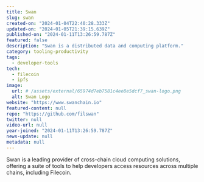 ```yaml
---
title: Swan
slug: swan
created-on: "2024-01-04T22:40:28.333Z"
updated-on: "2024-01-05T21:39:15.639Z"
published-on: "2024-01-11T13:26:59.787Z"
featured: false
description: "Swan is a distributed data and computing platform."
category: tooling-productivity
tags:
  - developer-tools
tech:
  - filecoin
  - ipfs
image:
  url: # /assets/external/65974d7eb7581c4ee8e5dcf7_swan-logo.png
  alt: Swan Logo
website: "https://www.swanchain.io"
featured-content: null
repo: "https://github.com/filswan"
twitter: null
video-url: null
year-joined: "2024-01-11T13:26:59.787Z"
news-update: null
metadata: null
---
```


Swan is a leading provider of cross-chain cloud computing solutions, offering a suite of tools to help developers access resources across multiple chains, including Filecoin.
